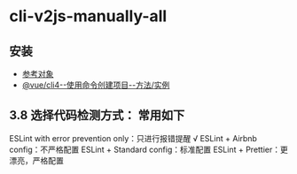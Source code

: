 # cli-v2js-manually-all

## 安装
* [参考对象](https://blog.csdn.net/weixin_46188312/article/details/124265756)
* [@vue/cli4--使用命令创建项目--方法/实例](https://blog.csdn.net/feiying0canglang/article/details/125436695)

## 3.8 选择代码检测方式： 常用如下
ESLint  with error prevention only：只进行报错提醒  √
ESLint + Airbnb config：不严格配置
ESLint + Standard config：标准配置
ESLint + Prettier：更漂亮，严格配置